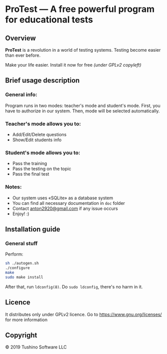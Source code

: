 # ProTest — A free powerful program for educational tests
## Overview
**ProTest** is a revolution in a world of testing systems. Testing become easier than ever before. 

Make your life easier. Install it now for free _(under GPLv2 copyleft)_

## Brief usage description
### General info:
Program runs in two modes: teacher's mode and student's mode. First, you have to authorize in our system. Then, mode will be selected automatically.

### Teacher's mode allows you to:
* Add/Edit/Delete questions
* Show/Edit students info
  
### Student's mode allows you to:
* Pass the training
* Pass the testing on the topic
* Pass the final test
    
### Notes:
* Our system uses «SQLite» as a database system
* You can find all necessary documentation in `doc` folder
* Contact anton2920@gmail.com if any issue occurs
* Enjoy! :)

## Installation guide
### General stuff
Perform: 
```bash
sh ./autogen.sh
./configure
make
sudo make install
```
After that, run `ldconfig(8)`.  Do `sudo ldconfig`, there's no harm in it.

## Licence
It distributes only under GPLv2 licence. Go to https://www.gnu.org/licenses/ for more information

## Copyright 
© 2019 Tushino Software LLC
